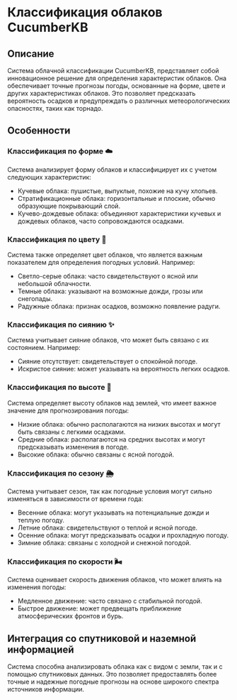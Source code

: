 # Классификация облаков CucumberKB

## Описание

Система облачной классификации CucumberKB, представляет собой инновационное решение для определения характеристик облаков. Она обеспечивает точные прогнозы погоды, основанные на форме, цвете и других характеристиках облаков. Это позволяет предсказать вероятность осадков и предупреждать о различных метеорологических опасностях, таких как торнадо.

## Особенности

### Классификация по форме ☁️

Система анализирует форму облаков и классифицирует их с учетом следующих характеристик:

- Кучевые облака: пушистые, выпуклые, похожие на кучу хлопьев.
- Стратификационные облака: горизонтальные и плоские, обычно образующие покрывающий слой.
- Кучево-дождевые облака: объединяют характеристики кучевых и дождевых облаков, часто сопровождаются осадками.

### Классификация по цвету 🌈

Система также определяет цвет облаков, что является важным показателем для определения погодных условий. Например:

- Светло-серые облака: часто свидетельствуют о ясной или небольшой облачности.
- Темные облака: указывают на возможные дожди, грозы или снегопады.
- Радужные облака: признак осадков, возможно появление радуги.

### Классификация по сиянию ✨

Система учитывает сияние облаков, что может быть связано с их состоянием. Например:

- Сияние отсутствует: свидетельствует о спокойной погоде.
- Искристое сияние: может указывать на вероятность легких осадков.

### Классификация по высоте 🌄

Система определяет высоту облаков над землей, что имеет важное значение для прогнозирования погоды:

- Низкие облака: обычно располагаются на низких высотах и могут быть связаны с легкими осадками.
- Средние облака: располагаются на средних высотах и могут предсказывать изменения в погоде.
- Высокие облака: обычно связаны с ясной погодой.

### Классификация по сезону 🌦️

Система учитывает сезон, так как погодные условия могут сильно изменяться в зависимости от времени года:

- Весенние облака: могут указывать на потенциальные дожди и теплую погоду.
- Летние облака: свидетельствуют о теплой и ясной погоде.
- Осенние облака: могут предсказывать осадки и прохладную погоду.
- Зимние облака: связаны с холодной и снежной погодой.

### Классификация по скорости 🌬️

Система оценивает скорость движения облаков, что может влиять на изменения погоды:

- Медленное движение: часто связано с стабильной погодой.
- Быстрое движение: может предвещать приближение атмосферических фронтов и бурь.

## Интеграция со спутниковой и наземной информацией

Система способна анализировать облака как с видом с земли, так и с помощью спутниковых данных. Это позволяет предоставлять более точные и надежные погодные прогнозы на основе широкого спектра источников информации.
